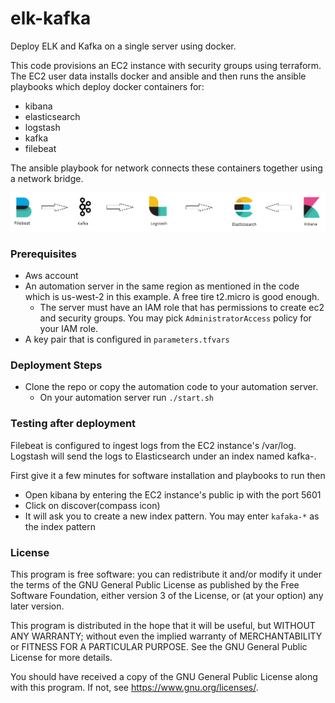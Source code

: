 # elk-kafka
Deploy ELK and Kafka on a single server using docker.



This code provisions an EC2 instance with security groups using terraform. The EC2 user data installs docker and ansible and then runs the ansible playbooks which deploy docker containers for:
- kibana
- elasticsearch
- logstash
- kafka
- filebeat

The ansible playbook for network connects these containers together using a network bridge.

![](https://github.com/tadayoni1/elk-kafka/blob/master/arch.png)

### Prerequisites
- Aws account
- An automation server in the same region as mentioned in the code which is us-west-2 in this example. A free tire t2.micro is good enough.
  - The server must have an IAM role that has permissions to create ec2 and security groups. You may pick ```AdministratorAccess``` policy for your IAM role.
- A key pair that is configured in `parameters.tfvars`

### Deployment Steps
- Clone the repo or copy the automation code to your automation server.
  - On your automation server run `./start.sh`

### Testing after deployment
Filebeat is configured to ingest logs from the EC2 instance's /var/log. Logstash will send the logs to Elasticsearch under an index named kafka-<date>. 
  
First give it a few minutes for software installation and playbooks to run then
  - Open kibana by entering the EC2 instance's public ip with the port 5601
  - Click on discover(compass icon)
  - It will ask you to create a new index pattern. You may enter `kafaka-*` as the index pattern

### License

This program is free software: you can redistribute it and/or modify it under the terms of the GNU General Public License as published by the Free Software Foundation, either version 3 of the License, or (at your option) any later version.

This program is distributed in the hope that it will be useful, but WITHOUT ANY WARRANTY; without even the implied warranty of MERCHANTABILITY or FITNESS FOR A PARTICULAR PURPOSE.  See the GNU General Public License for more details.

You should have received a copy of the GNU General Public License along with this program.  If not, see <https://www.gnu.org/licenses/>.

